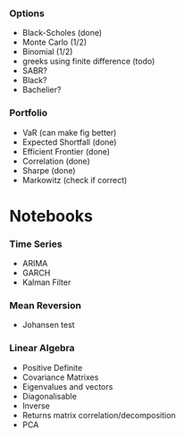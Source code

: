 

### Options
- Black-Scholes (done)
- Monte Carlo (1/2)
- Binomial (1/2)
- greeks using finite difference (todo)
- SABR?
- Black?
- Bachelier?

### Portfolio
- VaR (can make fig better)
- Expected Shortfall (done)
- Efficient Frontier (done)
- Correlation (done)
- Sharpe (done)
- Markowitz (check if correct)

# Notebooks

### Time Series
- ARIMA
- GARCH
- Kalman Filter

### Mean Reversion
- Johansen test

### Linear Algebra
- Positive Definite
- Covariance Matrixes
- Eigenvalues and vectors
- Diagonalisable
- Inverse
- Returns matrix correlation/decomposition
- PCA
